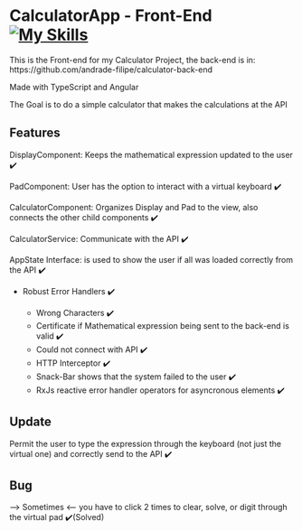 # CalculatorApp - Front-End [![My Skills](https://skillicons.dev/icons?i=typescript,angular,html,css)](https://skillicons.dev)
<p>This is the Front-end for my Calculator Project, the back-end is in: https://github.com/andrade-filipe/calculator-back-end</p>
<p>Made with TypeScript and Angular</p>
<p>The Goal is to do a simple calculator that makes the calculations at the API</p>

## Features
<p>DisplayComponent: Keeps the mathematical expression updated to the user ✔️</p>
<p>PadComponent: User has the option to interact with a virtual keyboard ✔️</p>
<p>CalculatorComponent: Organizes Display and Pad to the view, also connects the other child components ✔️</p>
<p>CalculatorService: Communicate with the API ✔️</p>
<p>AppState Interface: is used to show the user if all was loaded correctly from the API ✔️</p>
<ul>
    <li>Robust Error Handlers  ✔️</li>
    <ul>
    <li>Wrong Characters  ✔️</li>
    <li>Certificate if Mathematical expression being sent to the back-end is valid  ✔️</li>
    <li>Could not connect with API ✔️</li>
    <li>HTTP Interceptor ✔️</li>
    <li>Snack-Bar shows that the system failed to the user ✔️</li>
    <li>RxJs reactive error handler operators for asyncronous elements ✔️</li>
    </ul>
</ul>

## Update
<p>Permit the user to type the expression through the keyboard (not just the virtual one) and correctly send to the API ✔️</p>

## Bug
<p>--> Sometimes <-- you have to click 2 times to clear, solve, or digit through the virtual pad ✔️(Solved)</p>

